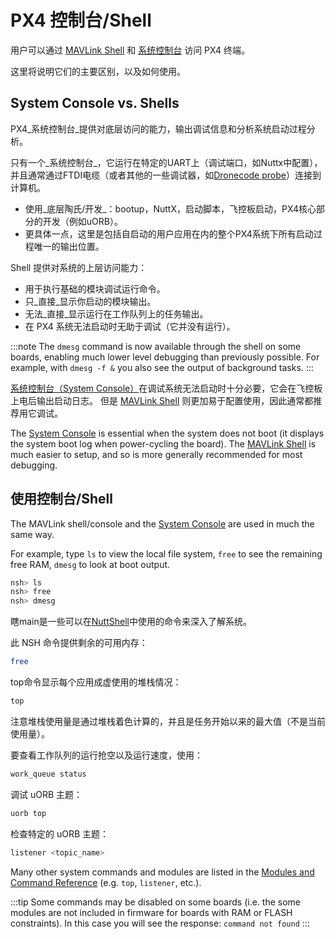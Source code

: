 # PX4 控制台/Shell

用户可以通过 [MAVLink Shell](../debug/mavlink_shell.md) 和 [系统控制台](../debug/system_console.md) 访问 PX4 终端。

这里将说明它们的主要区别，以及如何使用。

<a id="console_vs_shell"></a>

## System Console vs. Shells

PX4_系统控制台_提供对底层访问的能力，输出调试信息和分析系统启动过程分析。

只有一个_系统控制台_，它运行在特定的UART上（调试端口，如Nuttx中配置），并且通常通过FTDI电缆（或者其他的一些调试器，如[Dronecode probe](https://kb.zubax.com/display/MAINKB/Dronecode+Probe+documentation)）连接到计算机。

- 使用_底层陶氏/开发_：bootup，NuttX，启动脚本，飞控板启动，PX4核心部分的开发（例如uORB）。
- 更具体一点，这里是包括自启动的用户应用在内的整个PX4系统下所有启动过程唯一的输出位置。

Shell 提供对系统的上层访问能力：

- 用于执行基础的模块调试运行命令。
- 只_直接_显示你启动的模块输出。
- 无法_直接_显示运行在工作队列上的任务输出。
- 在 PX4 系统无法启动时无助于调试（它并没有运行）。

:::note
The `dmesg` command is now available through the shell on some boards, enabling much lower level debugging than previously possible. For example, with `dmesg -f &` you also see the output of background tasks.
:::

[系统控制台（System Console）](../debug/system_console.md)在调试系统无法启动时十分必要，它会在飞控板上电后输出启动日志。 但是 [MAVLink Shell](../debug/mavlink_shell.md) 则更加易于配置使用，因此通常都推荐用它调试。

The [System Console](../debug/system_console.md) is essential when the system does not boot (it displays the system boot log when power-cycling the board). The [MAVLink Shell](../debug/mavlink_shell.md) is much easier to setup, and so is more generally recommended for most debugging.

<a id="using_the_console"></a>

## 使用控制台/Shell

The MAVLink shell/console and the [System Console](../debug/system_console.md) are used in much the same way.

For example, type `ls` to view the local file system, `free` to see the remaining free RAM, `dmesg` to look at boot output.

```sh
nsh> ls
nsh> free
nsh> dmesg
```

瞎main是一些可以在[NuttShell](https://cwiki.apache.org/confluence/pages/viewpage.action?pageId=139629410)中使用的命令来深入了解系统。

此 NSH 命令提供剩余的可用内存：

```sh
free
```

top命令显示每个应用成虚使用的堆栈情况：

```sh
top
```

注意堆栈使用量是通过堆栈着色计算的，并且是任务开始以来的最大值（不是当前使用量）。

要查看工作队列的运行抢空以及运行速度，使用：

```sh
work_queue status
```

调试 uORB 主题：

```sh
uorb top
```

检查特定的 uORB 主题：

```sh
listener <topic_name>
```

Many other system commands and modules are listed in the [Modules and Command Reference](../modules/modules_main.md) (e.g. `top`, `listener`, etc.).

:::tip
Some commands may be disabled on some boards (i.e. the some modules are not included in firmware for boards with RAM or FLASH constraints). In this case you will see the response: `command not found`
:::
